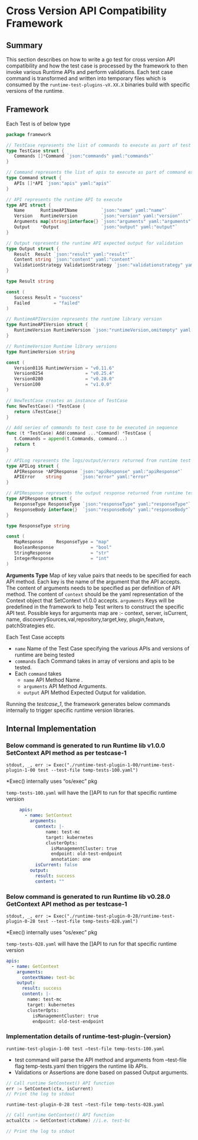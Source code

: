 # Cross Version API Compatibility Framework

## Summary

This section describes on how to write a go test for cross version API compatibility and how the test case is processed by the framework to then invoke various Runtime APIs and perform validations.
Each test case command is transformed and written into temporary files which is consumed by the `runtime-test-plugins-vX.XX.X` binaries build with specific versions of the runtime.

## Framework

Each Test is of below type

``` go
package framework

// TestCase represents the list of commands to execute as part of test case
type TestCase struct {
   Commands []*Command `json:"commands" yaml:"commands"`
}

// Command represents the list of apis to execute as part of command execution
type Command struct {
   APIs []*API `json:"apis" yaml:"apis"`
}

// API represents the runtime API to execute
type API struct {
   Name      RuntimeAPIName         `json:"name" yaml:"name"`
   Version   RuntimeVersion         `json:"version" yaml:"version"`
   Arguments map[string]interface{} `json:"arguments" yaml:"arguments"`
   Output    *Output                `json:"output" yaml:"output"`
}

// Output represents the runtime API expected output for validation
type Output struct {
   Result  Result `json:"result" yaml:"result"`
   Content string `json:"content" yaml:"content"`
   ValidationStrategy ValidationStrategy `json:"validationstrategy" yaml:"validationstrategy"`
}

type Result string

const (
   Success Result = "success"
   Failed         = "failed"
)

// RuntimeAPIVersion represents the runtime library version
type RuntimeAPIVersion struct {
   RuntimeVersion RuntimeVersion `json:"runtimeVersion,omitempty" yaml:"runtimeVersion,omitempty"`
}

// RuntimeVersion Runtime library versions
type RuntimeVersion string

const (
   Version0116 RuntimeVersion = "v0.11.6"
   Version0254                = "v0.25.4"
   Version0280                = "v0.28.0"
   Version100                 = "v1.0.0"
)

// NewTestCase creates an instance of TestCase
func NewTestCase() *TestCase {
   return &TestCase{}
}

// Add series of commands to test case to be executed in sequence
func (t *TestCase) Add(command ...*Command) *TestCase {
   t.Commands = append(t.Commands, command...)
   return t
}

// APILog represents the logs/output/errors returned from runtime test plugin binaries
type APILog struct {
   APIResponse *APIResponse `json:"apiResponse" yaml:"apiResponse"`
   APIError    string       `json:"error" yaml:"error"`
}

// APIResponse represents the output response returned from runtime test plugin binaries
type APIResponse struct {
   ResponseType ResponseType `json:"responseType" yaml:"responseType"`
   ResponseBody interface{}  `json:"responseBody" yaml:"responseBody"`
}

type ResponseType string

const (
   MapResponse     ResponseType = "map"
   BooleanResponse              = "bool"
   StringResponse               = "str"
   IntegerResponse              = "int"
)
```

**Arguments Type**
Map of key value pairs that needs to be specified for each API method. Each key is the name of the argument that the API accepts.
The content of arguments needs to be specified as per definition of API method.
The content of `context` should be the yaml representation of the Context object that SetContext v1.0.0 accepts.
`arguments` Keys will be predefined in the framework to help Test writers to construct the specific API test.
Possible keys for arguments map are :- context, server, isCurrent, name, discoverySources,val,repository,target,key, plugin,feature, patchStrategies etc.

Each Test Case accepts

- `name` Name of the Test Case specifying the various APIs and versions of runtime are being tested
- `commands` Each Command takes in array of versions and apis to be tested.
- Each `command` takes
  - `name` API Method Name .
  - `arguments` API Method Arguments.
  - `output` API Method Expected Output for validation.

Running the  *testcase_1*, the framework generates below commands internally to trigger specific runtime version libraries.

## Internal Implementation

### Below command is generated to run Runtime lib v1.0.0 SetContext API method as per testcase-1

```shell
stdout, _, err := Exec("./runtime-test-plugin-1-00/runtime-test-plugin-1-00 test --test-file temp-tests-100.yaml")
```

*Exec() internally uses “os/exec” pkg

`temp-tests-100.yaml` will have the []API to run for that specific runtime version

```yaml
     apis:
       - name: SetContext
         arguments:
           context: |-
               name: test-mc
               target: kubernetes
               clusterOpts:
                 isManagementCluster: true
                 endpoint: old-test-endpoint
                 annotation: one
           isCurrent: false
         output:
           result: success
           content: ""
```

### Below command is generated to run Runtime lib v0.28.0 GetContext API method as per testcase-1

```shell
stdout, _, err := Exec("./runtime-test-plugin-0-28/runtime-test-plugin-0-28 test --test-file temp-tests-028.yaml")
```

*Exec() internally uses “os/exec” pkg

`temp-tests-028.yaml` will have the []API to run for that specific runtime version

``` yaml
apis:
  - name: GetContext
    arguments:
      contextName: test-bc
    output:
      result: success
      content: |-
        name: test-mc
        target: kubernetes
        clusterOpts:
          isManagementCluster: true
          endpoint: old-test-endpoint
```

### Implementation details of runtime-test-plugin-{version}

``` shell
runtime-test-plugin-1-00 test –test-file temp-tests-100.yaml
```

- test command will parse the API method and arguments  from –test-file flag temp-tests.yaml then triggers the runtime lib APIs.
- Validations or Assertions are done based on passed Output arguments.

``` go
// Call runtime SetContext() API function
err := SetContext(ctx, isCurrent)
// Print the log to stdout
```

``` shell
runtime-test-plugin-0-28 test –test-file temp-tests-028.yaml
```

``` go
// Call runtime GetContext() API function
actualCtx := GetContext(ctxName) //i.e. test-bc

// Print the log to stdout
```
